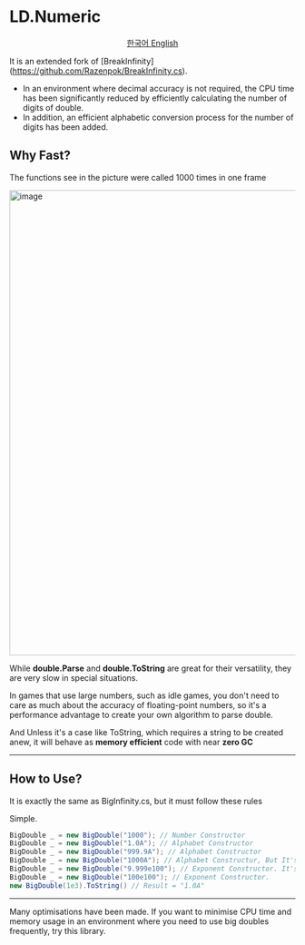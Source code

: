 # LD.Numeric

<p align="center">
<a href="/readme_ko.md">  한국어  </a> 
<a href="/readme.md">  English  </a>
</p>

It is an extended fork of [BreakInfinity] (https://github.com/Razenpok/BreakInfinity.cs).

- In an environment where decimal accuracy is not required, the CPU time has been significantly reduced by efficiently calculating the number of digits of double.
- In addition, an efficient alphabetic conversion process for the number of digits has been added.

## Why Fast?
The functions see in the picture were called 1000 times in one frame

<img width="820" alt="image" src="https://github.com/shlifedev/FastBigDouble/assets/49047211/3623a23a-961d-435a-a555-e6f618d227a3">

While **double.Parse** and **double.ToString** are great for their versatility, they are very slow in special situations.

In games that use large numbers, such as idle games, you don't need to care as much about the accuracy of floating-point numbers, so it's a performance advantage to create your own algorithm to parse double.

And Unless it's a case like ToString, which requires a string to be created anew, it will behave as **memory efficient** code with near **zero GC**


--------


## How to Use?
It is exactly the same as BigInfinity.cs, but it must follow these rules

Simple.
```cs
BigDouble _ = new BigDouble("1000"); // Number Constructor
BigDouble _ = new BigDouble("1.0A"); // Alphabet Constructor
BigDouble _ = new BigDouble("999.9A"); // Alphabet Constructor
BigDouble _ = new BigDouble("1000A"); // Alphabet Constructur, But It's Throw Error. Alphabet Number Allow -999.9~999.9 for performance.
BigDouble _ = new BigDouble("9.999e100"); // Exponent Constructor. It's Very Fast!!!!
BigDouble _ = new BigDouble("100e100"); // Exponent Constructor.
new BigDouble(1e3).ToString() // Result = "1.0A"
```


-----

Many optimisations have been made.
If you want to minimise CPU time and memory usage in an environment where you need to use big doubles frequently, try this library.
